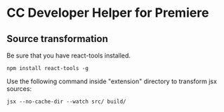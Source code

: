# CC Developer Helper for Premiere

## Source transformation

Be sure that you have react-tools installed.

````
npm install react-tools -g
````

Use the following command inside "extension" directory to transform jsx sources:

````
jsx --no-cache-dir --watch src/ build/
````
